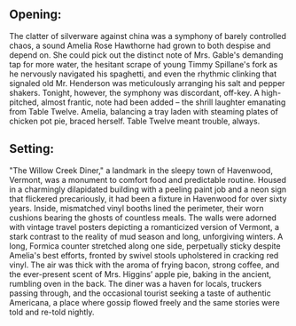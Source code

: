 ## Opening:

The clatter of silverware against china was a symphony of barely controlled chaos, a sound Amelia Rose Hawthorne had grown to both despise and depend on. She could pick out the distinct note of Mrs. Gable's demanding tap for more water, the hesitant scrape of young Timmy Spillane's fork as he nervously navigated his spaghetti, and even the rhythmic clinking that signaled old Mr. Henderson was meticulously arranging his salt and pepper shakers. Tonight, however, the symphony was discordant, off-key. A high-pitched, almost frantic, note had been added – the shrill laughter emanating from Table Twelve. Amelia, balancing a tray laden with steaming plates of chicken pot pie, braced herself. Table Twelve meant trouble, always.

## Setting:

"The Willow Creek Diner," a landmark in the sleepy town of Havenwood, Vermont, was a monument to comfort food and predictable routine. Housed in a charmingly dilapidated building with a peeling paint job and a neon sign that flickered precariously, it had been a fixture in Havenwood for over sixty years. Inside, mismatched vinyl booths lined the perimeter, their worn cushions bearing the ghosts of countless meals. The walls were adorned with vintage travel posters depicting a romanticized version of Vermont, a stark contrast to the reality of mud season and long, unforgiving winters. A long, Formica counter stretched along one side, perpetually sticky despite Amelia's best efforts, fronted by swivel stools upholstered in cracking red vinyl. The air was thick with the aroma of frying bacon, strong coffee, and the ever-present scent of Mrs. Higgins’ apple pie, baking in the ancient, rumbling oven in the back. The diner was a haven for locals, truckers passing through, and the occasional tourist seeking a taste of authentic Americana, a place where gossip flowed freely and the same stories were told and re-told nightly.
